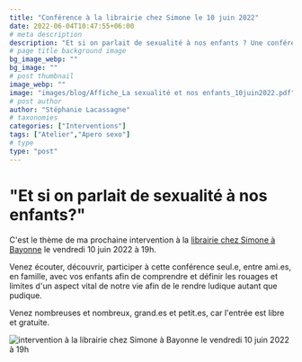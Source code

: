 ```yaml
---
title: "Conférence à la librairie chez Simone le 10 juin 2022"
date: 2022-06-04T10:47:55+06:00
# meta description
description: "Et si on parlait de sexualité à nos enfants ? Une conférence à suivre en famille."
# page title background image
bg_image_webp: ""
bg_image: ""
# post thumbnail
image_webp: ""
image: "images/blog/Affiche_La sexualité et nos enfants_10juin2022.pdf"
# post author
author: "Stéphanie Lacassagne"
# taxonomies
categories: ["Interventions"]
tags: ["Atelier","Apero sexo"]
# type
type: "post"
---
```


# "Et si on parlait de sexualité à nos enfants?"
C'est le thème de ma prochaine intervention à la [librairie chez Simone à Bayonne](https://www.bayonneshopping.com/magasin/librairie-chez-simone/) le vendredi 10 juin 2022 à 19h.

Venez écouter, découvrir, participer à cette conférence seul.e, entre ami.es, en famille, avec vos enfants afin de comprendre et définir les rouages et limites d'un aspect vital de notre vie afin de le rendre ludique autant que pudique.

Venez nombreuses et nombreux, grand.es et petit.es, car l'entrée est libre et gratuite.

<img src="images/blog/Affiche_La sexualité et nos enfants_10juin2022.pdf" class="img-fluid" alt="intervention à la librairie chez Simone à Bayonne le vendredi 10 juin 2022 à 19h" style="float:right;" data-aos="fade-up" loading="lazy" decoding="async">
